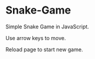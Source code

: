 # Snake-Game
Simple Snake Game in JavaScript.

Use arrow keys to move. 

Reload page to start new game.

